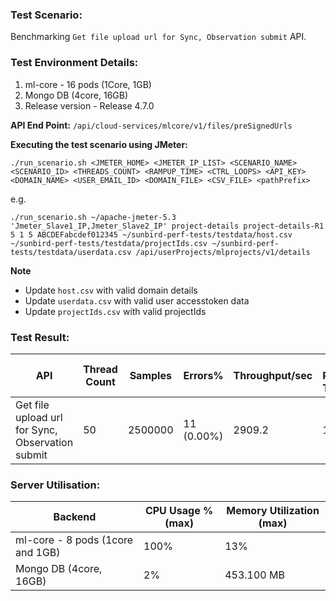 ### Test Scenario:
Benchmarking `Get file upload url for Sync, Observation submit` API.

### Test Environment Details:
1. ml-core - 16 pods (1Core, 1GB) 
2. Mongo DB (4core, 16GB)
3. Release version - Release 4.7.0

**API End Point:** `/api/cloud-services/mlcore/v1/files/preSignedUrls`

**Executing the test scenario using JMeter:**

```./run_scenario.sh <JMETER_HOME> <JMETER_IP_LIST> <SCENARIO_NAME> <SCENARIO_ID> <THREADS_COUNT> <RAMPUP_TIME> <CTRL_LOOPS> <API_KEY> <DOMAIN_NAME> <USER_EMAIL_ID> <DOMAIN_FILE> <CSV_FILE> <pathPrefix> ```

e.g.

```./run_scenario.sh ~/apache-jmeter-5.3 'Jmeter_Slave1_IP,Jmeter_Slave2_IP' project-details project-details-R1 5 1 5 ABCDEFabcdef012345 ~/sunbird-perf-tests/testdata/host.csv ~/sunbird-perf-tests/testdata/projectIds.csv ~/sunbird-perf-tests/testdata/userdata.csv /api/userProjects/mlprojects/v1/details```

**Note**
- Update `host.csv` with valid domain details
- Update `userdata.csv` with valid user accesstoken data
- Update `projectIds.csv` with valid projectIds


### Test Result:
| API           | Thread Count  | Samples  | Errors%   | Throughput/sec  |Avg Resp Time  |   95th pct  |  99th pct   |
| ------------- | ------------- | -------- | --------- | --------------- |---------------|-------------|-------------|
| Get file upload url for Sync, Observation submit  | 50       |  2500000  |  11 (0.00%) | 2909.2       |    16    |   7   |	33.99|


### Server Utilisation:
| Backend          | CPU Usage %(max) | Memory Utilization (max) |
| ------------- | ------------- |------------- |
|ml-core - 8 pods (1core and 1GB)|100%|13%|
|Mongo DB (4core, 16GB)| 2%|453.100 MB |

